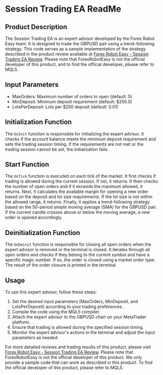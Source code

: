 # Session Trading EA ReadMe

## Product Description
The Session Trading EA is an expert advisor developed by the Forex Robot Easy team. It is designed to trade the GBPUSD pair using a trend-following strategy. This code serves as a sample implementation of the strategy described in the product review available at [Forex Robot Easy - Session Trading EA Review](https://forexroboteasy.com/forex-robot-review/session-trading-ea-review-gbpusd-trend-follow-strategy/). Please note that ForexRobotEasy is not the official developer of this product, and to find the official developer, please refer to MQL5.

## Input Parameters
- MaxOrders: Maximum number of orders to open (default: 5)
- MinDeposit: Minimum deposit requirement (default: $250.0)
- LotsPerDeposit: Lots per $250 deposit (default: 0.01)

## Initialization Function
The `OnInit` function is responsible for initializing the expert advisor. It checks if the account balance meets the minimum deposit requirement and sets the trading session timing. If the requirements are not met or the trading session cannot be set, the initialization fails.

## Start Function
The `OnTick` function is executed on each tick of the market. It first checks if trading is allowed during the current session. If not, it returns. It then checks the number of open orders and if it exceeds the maximum allowed, it returns. Next, it calculates the available margin for opening a new order based on the deposit and lot size requirements. If the lot size is not within the allowed range, it returns. Finally, it applies a trend-following strategy based on the 50-period simple moving average (SMA) for the GBPUSD pair. If the current candle crosses above or below the moving average, a new order is opened accordingly.

## Deinitialization Function
The `OnDeinit` function is responsible for closing all open orders when the expert advisor is removed or the terminal is closed. It iterates through all open orders and checks if they belong to the current symbol and have a specific magic number. If so, the order is closed using a market order type. The result of the order closure is printed in the terminal.

## Usage
To use this expert advisor, follow these steps:
1. Set the desired input parameters (MaxOrders, MinDeposit, and LotsPerDeposit) according to your trading preferences.
2. Compile the code using the MQL5 compiler.
3. Attach the expert advisor to the GBPUSD chart on your MetaTrader platform.
4. Ensure that trading is allowed during the specified session timing.
5. Monitor the expert advisor's actions in the terminal and adjust the input parameters as needed.

For more detailed reviews and trading results of this product, please visit [Forex Robot Easy - Session Trading EA Review](https://forexroboteasy.com/forex-robot-review/session-trading-ea-review-gbpusd-trend-follow-strategy/). Please note that ForexRobotEasy is not the official developer of this product. We only provide a sample code that can work as described in this product. To find the official developer of this product, please refer to MQL5.
